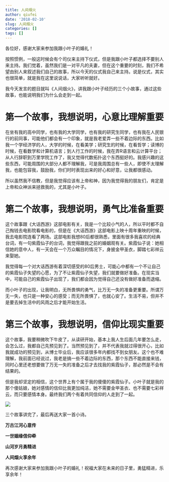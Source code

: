 ```yaml
---
title: 人间烟火
author: qiufei
date: '2018-02-10'
slug: 人间烟火
categories: []
tags: []
---
```



各位好，感谢大家来参加我跟小叶子的婚礼！

按照惯例，一般这时候会有个司仪来主持下仪式，但是我跟小叶子都选择不要别人来主持。我们觉着，虽然我们是一对平凡的夫妻，但在这个重要的时刻，我们不希望由别人来叙述我们自己的故事，所以今天的仪式我自己来主持。说是仪式，其实也很简单，就是我在这里说说话，大家听听就好。

我今天发言的题目就叫《人间烟火》，讲我跟小叶子经历的三个小故事，通过这些故事，也能说明我们为什么会走到一起。


# 第一个故事，我想说明，心意比理解重要

在坐有我的高中同学，也有我的大学同学，也有我的研究生同学，也有我在人民银行的前同事，可能他们都会有一个印象，就是我老爱弄一些不着边际的东西。比如我一个学经济学的人，大学的时候，在看美学；研究生的时候，在看哲学；读博的时候，在看数学和计算机语言；到人行工作的时候，我在弄R语言和云计算平台；从人行辞职到万里学院工作了，我又觉得代数拓扑这个东西挺好的。我感兴趣的这些东西，可能周围的大部分人都不理解我，可是我周围总有一些人，即使不太理解我，也能包容我，鼓励我，你们时时表现出来的好心和好意，让我都很感动。

所以虽然我不信教，但是我觉得应该有上帝和神，因为我觉得我的朋友们，肯定是上帝和众神派来拯救我的，尤其是小叶子。

# 第二个故事，我想说明，勇气比准备重要

这个故事跟《大话西游》这部电影有关，我是一个比较小气的人，所以平时都不自己掏钱去电影院看电影的，但是在《大话西游》这部电影上映十周年重映的时候，我去电影院连看了两场。这部电影我想80后都很熟悉，里面有很多我喜欢的经典台词，有一句紫霞仙子的台词，我觉得跟我之前的婚姻观有关。紫霞仙子说：她相信她的意中人，有一天会在一个万众瞩目的情况下，身披金甲圣衣，脚踏七彩祥云来娶她。

我觉得每一个对大话西游有着深切感受的80后男士，可能心中都有一个不让自己的紫霞仙子失望的心愿，为了不让紫霞仙子失望，我们就要做好准备。在现实当中，可能自己的紫霞仙子出现了，我们都会因为觉得自己还没有做好准备而退缩。

而小叶子的出现，让我明白，无所畏惧的勇气，比万无一失的准备更重要。所谓万无一失，也只是一种安心的感受；而无所畏惧了，也就心安了。生活不易，但并不是要去掉生活中的风雨之后才能开始生活。


# 第三个故事，我想说明，信仰比现实重要

这个故事，我要稍微吹下牛皮了，从读研开始，基本上我人生后面几年要怎么走，会怎么过，我都自己先预见到了。当然预见到了，并不代表我就过得很开心，比如我就成功的预见到，从博士毕业后，我应该很多年内都找不到女朋友。这个也不难理解，我前面已经说过，我老是搞一些不着边际的东西，那个东西不能直接来钱，同时心里还老想要做了万无一失的准备之后才去找我的紫霞仙子，那必然是不会有结果的。

但是我却坚定的相信，这个世界上有个属于我的傻傻的紫霞仙子。小叶子就是我的那个傻姑娘，她对感情的信仰比我更加纯洁，她不需要金甲圣衣、也不需要七彩祥云，而只要感情本身。最终我们两个有着共同信仰的人走到了一起。

![](https://upload-images.jianshu.io/upload_images/22636-6f7bb4853f378000.jpg?imageMogr2/auto-orient/strip%7CimageView2/2/w/324)


三个故事讲完了，最后再送大家一首小诗。

**万古江河心意传**

**一世姻缘信仰牵**

**山河岁月勇精进**

**人间烟火享余年**

再次感谢大家来参加我跟小叶子的婚礼！祝福大家在未来的日子里，勇猛精进，乐享余年！

